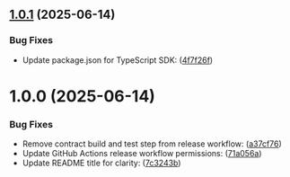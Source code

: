 ## [1.0.1](https://github.com/AgentPayy/agentpayy/compare/v1.0.0...v1.0.1) (2025-06-14)


### Bug Fixes

* Update package.json for TypeScript SDK: ([4f7f26f](https://github.com/AgentPayy/agentpayy/commit/4f7f26f9f6a50756d314a5e1391490ff2ead769e))

# 1.0.0 (2025-06-14)


### Bug Fixes

* Remove contract build and test step from release workflow: ([a37cf76](https://github.com/AgentPayy/agentpayy/commit/a37cf763196e9facebf5f96d5d8330f88be39fa5))
* Update GitHub Actions release workflow permissions: ([71a056a](https://github.com/AgentPayy/agentpayy/commit/71a056a471df6bc0918cec643b3e6360641acd09))
* Update README title for clarity: ([7c3243b](https://github.com/AgentPayy/agentpayy/commit/7c3243b8ee448caabd70e2239b24e5cd0e4ab045))
